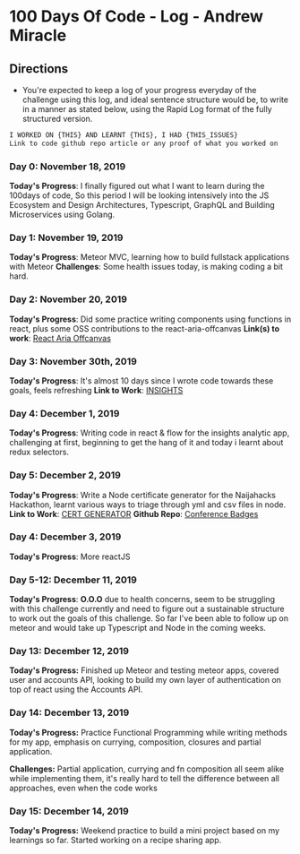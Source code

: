 # 100 Days Of Code - Log -  Andrew Miracle

## Directions

- You're expected to keep a log of your progress everyday of the challenge using this log, and ideal sentence structure would be, to write in a manner as stated below, using the Rapid Log format of the fully structured version.

```md
I WORKED ON {THIS} AND LEARNT {THIS}, I HAD {THIS_ISSUES} 
Link to code github repo article or any proof of what you worked on
```

<!-- 
#### (delete me or comment me out)

**Today's Progress**: Fixed CSS, worked on canvas functionality for the app.
**Thoughts:** I really struggled with CSS, but, overall, I feel like I am slowly getting better at it. Canvas is still new for me, but I managed to figure out some basic functionality.
**Link to work:** [Calculator App](http://www.example.com) 
-->

### Day 0: November 18, 2019

**Today's Progress**: I finally figured out what I want to learn during the 100days of code, So this period I will be looking intensively into the JS Ecosystem and Design Architectures, Typescript, GraphQL and Building Microservices using Golang.

### Day 1: November 19, 2019

**Today's Progress**: Meteor MVC, learning how to build fullstack applications with Meteor
**Challenges**: Some health issues today, is making coding a bit hard.

### Day 2: November 20, 2019

**Today's Progress**: Did some practice writing components using functions in react, plus some OSS contributions to the react-aria-offcanvas
**Link(s) to work**: [React Aria Offcanvas](https://github.com/neosiae/react-aria-offcanvas)

### Day 3: November 30th, 2019

**Today's Progress**: It's almost 10 days since I wrote code towards these goals, feels refreshing
**Link to Work**: [INSIGHTS](https://github.com/koolamusic/insights)

### Day 4: December 1, 2019

**Today's Progress**: Writing code in react & flow for the insights analytic app, challenging at first, beginning to get the hang of it and today i learnt about redux selectors.

### Day 5: December 2, 2019

**Today's Progress**: Write a Node certificate generator for the Naijahacks Hackathon, learnt various ways to triage through yml and csv files in node.
**Link to Work**: [CERT GENERATOR](https://njhacks-cert.herokuapp.com)
**Github Repo**: [Conference Badges](https://github.com/naijahacks/certificate-generator/)

### Day 4: December 3, 2019

**Today's Progress**: More reactJS 

### Day 5-12: December 11, 2019

**Today's Progress**: **O.O.O** due to health concerns, seem to be struggling with this challenge currently and need to figure out a sustainable structure to work out the goals of this challenge. So far I've been able to follow up on meteor and would take up Typescript and Node in the coming weeks.

### Day 13: December 12, 2019

**Today's Progress:** Finished up Meteor and testing meteor apps, covered user and accounts API, looking to build my own layer of authentication on top of react using the Accounts API.

### Day 14: December 13, 2019

**Today's Progress:** Practice Functional Programming while writing methods for my app, emphasis on currying, composition, closures and partial application.

**Challenges:** Partial application, currying and fn composition all seem alike while implementing them, it's really hard to tell the difference between all approaches, even when the code works

### Day 15: December 14, 2019

**Today's Progress:** Weekend practice to build a mini project based on my learnings so far. Started working on a recipe sharing app.